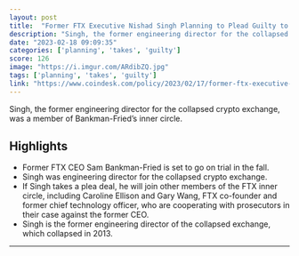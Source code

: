 ```yaml
---
layout: post
title:  "Former FTX Executive Nishad Singh Planning to Plead Guilty to Fraud"
description: "Singh, the former engineering director for the collapsed crypto exchange, was a member of Bankman-Fried’s inner circle."
date: "2023-02-18 09:09:35"
categories: ['planning', 'takes', 'guilty']
score: 126
image: "https://i.imgur.com/ARdibZQ.jpg"
tags: ['planning', 'takes', 'guilty']
link: "https://www.coindesk.com/policy/2023/02/17/former-ftx-executive-nishad-singh-planning-to-plead-guilty-to-fraud-bloomberg/"
---
```


Singh, the former engineering director for the collapsed crypto exchange, was a member of Bankman-Fried’s inner circle.

## Highlights

- Former FTX CEO Sam Bankman-Fried is set to go on trial in the fall.
- Singh was engineering director for the collapsed crypto exchange.
- If Singh takes a plea deal, he will join other members of the FTX inner circle, including Caroline Ellison and Gary Wang, FTX co-founder and former chief technology officer, who are cooperating with prosecutors in their case against the former CEO.
- Singh is the former engineering director of the collapsed exchange, which collapsed in 2013.

---

